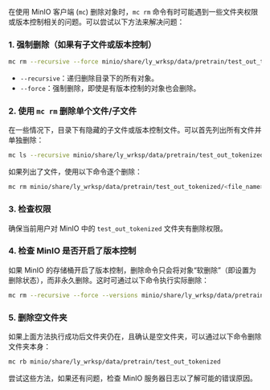 在使用 MinIO 客户端 (`mc`) 删除对象时，`mc rm` 命令有时可能遇到一些文件夹权限或版本控制相关的问题。可以尝试以下方法来解决问题：

### 1. 强制删除（如果有子文件或版本控制）
```bash
mc rm --recursive --force minio/share/ly_wrksp/data/pretrain/test_out_tokenized
```

- `--recursive`：递归删除目录下的所有对象。
- `--force`：强制删除，即使是有版本控制的对象也会删除。

### 2. 使用 `mc rm` 删除单个文件/子文件
在一些情况下，目录下有隐藏的子文件或版本控制文件。可以首先列出所有文件并单独删除：

```bash
mc ls --recursive minio/share/ly_wrksp/data/pretrain/test_out_tokenized
```

如果列出了文件，使用以下命令逐个删除：

```bash
mc rm minio/share/ly_wrksp/data/pretrain/test_out_tokenized/<file_name>
```

### 3. 检查权限
确保当前用户对 MinIO 中的 `test_out_tokenized` 文件夹有删除权限。

### 4. 检查 MinIO 是否开启了版本控制
如果 MinIO 的存储桶开启了版本控制，删除命令只会将对象“软删除”（即设置为删除状态），而非永久删除。这时可通过以下命令执行实际删除：

```bash
mc rm --recursive --force --versions minio/share/ly_wrksp/data/pretrain/test_out_tokenized
```

### 5. 删除空文件夹
如果上面方法执行成功后文件夹仍在，且确认是空文件夹，可以通过以下命令删除文件夹本身：

```bash
mc rb minio/share/ly_wrksp/data/pretrain/test_out_tokenized
```

尝试这些方法，如果还有问题，检查 MinIO 服务器日志以了解可能的错误原因。